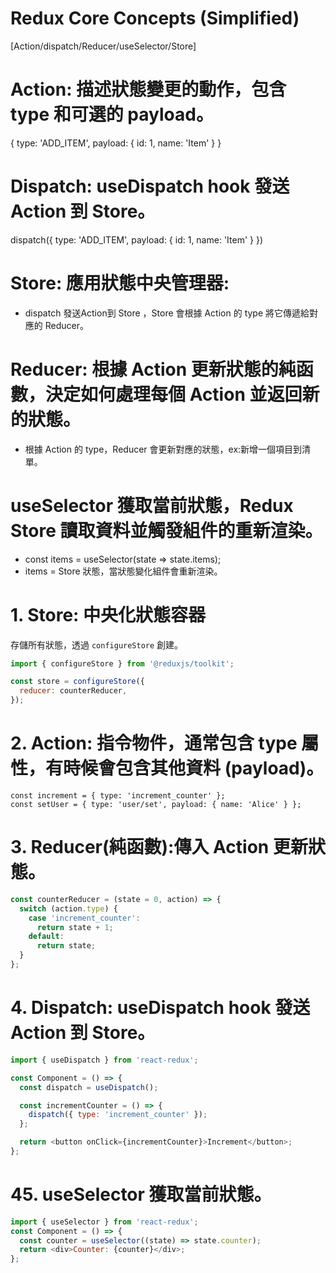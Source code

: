 # Redux Core Concepts (Simplified)
[Action/dispatch/Reducer/useSelector/Store]

# Action: 描述狀態變更的動作，包含 type 和可選的 payload。
{ type: 'ADD_ITEM', payload: { id: 1, name: 'Item' } }
  
# Dispatch: useDispatch hook 發送 Action 到 Store。
dispatch({ type: 'ADD_ITEM', payload: { id: 1, name: 'Item' } })

# Store: 應用狀態中央管理器:
- dispatch 發送Action到 Store ，Store 會根據 Action 的 type 將它傳遞給對應的 Reducer。

# Reducer: 根據 Action 更新狀態的純函數，決定如何處理每個 Action 並返回新的狀態。
- 根據 Action 的 type，Reducer 會更新對應的狀態，ex:新增一個項目到清單。

# useSelector 獲取當前狀態，Redux Store 讀取資料並觸發組件的重新渲染。
- const items = useSelector(state => state.items);
- items = Store 狀態，當狀態變化組件會重新渲染。

# 1. Store: 中央化狀態容器
存儲所有狀態，透過 `configureStore` 創建。
```javascript
import { configureStore } from '@reduxjs/toolkit';

const store = configureStore({
  reducer: counterReducer,
});
```
# 2. Action: 指令物件，通常包含 type 屬性，有時候會包含其他資料 (payload)。
```javascriptincrement_counter
const increment = { type: 'increment_counter' };
const setUser = { type: 'user/set', payload: { name: 'Alice' } };
```

# 3. Reducer(純函數):傳入 Action 更新狀態。
```javascript
const counterReducer = (state = 0, action) => {
  switch (action.type) {
    case 'increment_counter':
      return state + 1;
    default:
      return state;
  }
};
```

# 4. Dispatch: useDispatch hook 發送 Action 到 Store。
```javascript
import { useDispatch } from 'react-redux';

const Component = () => {
  const dispatch = useDispatch();

  const incrementCounter = () => {
    dispatch({ type: 'increment_counter' });
  };

  return <button onClick={incrementCounter}>Increment</button>;
};
```

# 45. useSelector 獲取當前狀態。
```javascript
import { useSelector } from 'react-redux';
const Component = () => {
  const counter = useSelector((state) => state.counter);
  return <div>Counter: {counter}</div>;
};
```

